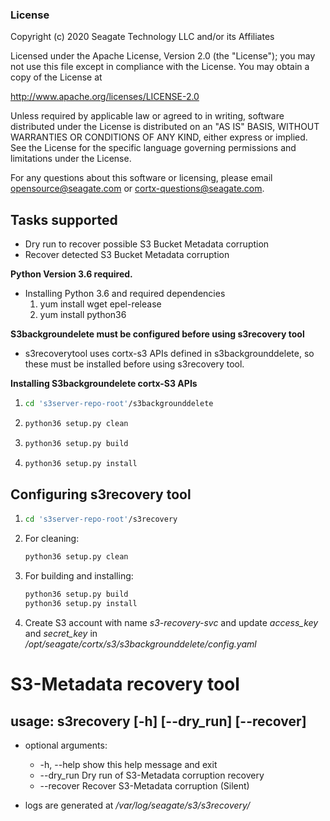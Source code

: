 ### License

Copyright (c) 2020 Seagate Technology LLC and/or its Affiliates

Licensed under the Apache License, Version 2.0 (the "License");
you may not use this file except in compliance with the License.
You may obtain a copy of the License at

   http://www.apache.org/licenses/LICENSE-2.0

Unless required by applicable law or agreed to in writing, software
distributed under the License is distributed on an "AS IS" BASIS,
WITHOUT WARRANTIES OR CONDITIONS OF ANY KIND, either express or implied.
See the License for the specific language governing permissions and
limitations under the License.

For any questions about this software or licensing,
please email opensource@seagate.com or cortx-questions@seagate.com.


## Tasks supported
* Dry run to recover possible S3 Bucket Metadata corruption
* Recover detected S3 Bucket Metadata corruption

**Python Version 3.6 required.**

* Installing Python 3.6 and required dependencies
    1. yum install wget epel-release
    2. yum install python36

**S3backgroundelete must be configured before using s3recovery tool**
* s3recoverytool uses cortx-s3 APIs defined in s3backgrounddelete, so these
  must be installed before using s3recovery tool.

**Installing S3backgroundelete cortx-S3 APIs**
  1. ```sh
     cd 's3server-repo-root'/s3backgrounddelete
     ```
  2. ```sh
     python36 setup.py clean
     ```
  3. ```sh
     python36 setup.py build
     ````
  4. ```sh
     python36 setup.py install
     ```

## Configuring s3recovery tool

  1. ```sh
     cd 's3server-repo-root'/s3recovery
     ```
  2. For cleaning:
     ```sh
     python36 setup.py clean
     ```
  3. For building and installing:
     ```sh
     python36 setup.py build
     python36 setup.py install
     ```
  4. Create S3 account with name *s3-recovery-svc* and update *access_key* and
     *secret_key* in _/opt/seagate/cortx/s3/s3backgrounddelete/config.yaml_

# S3-Metadata recovery tool

## usage: s3recovery [-h] [--dry_run] [--recover]

* optional arguments:
  * -h, --help  show this help message and exit
  * --dry_run   Dry run of S3-Metadata corruption recovery
  * --recover   Recover S3-Metadata corruption (Silent)

* logs are generated at _/var/log/seagate/s3/s3recovery/_

